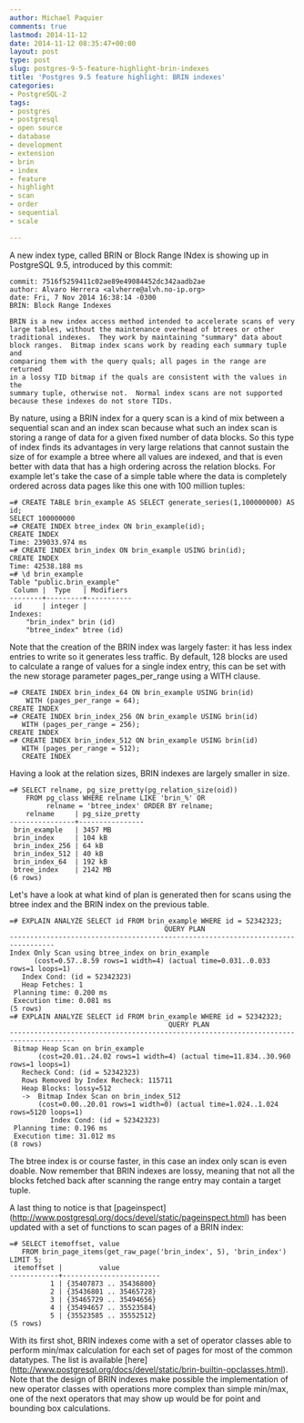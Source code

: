 ```yaml
---
author: Michael Paquier
comments: true
lastmod: 2014-11-12
date: 2014-11-12 08:35:47+00:00
layout: post
type: post
slug: postgres-9-5-feature-highlight-brin-indexes
title: 'Postgres 9.5 feature highlight: BRIN indexes'
categories:
- PostgreSQL-2
tags:
- postgres
- postgresql
- open source
- database
- development
- extension
- brin
- index
- feature
- highlight
- scan
- order
- sequential
- scale

---
```


A new index type, called BRIN or Block Range INdex is showing up in
PostgreSQL 9.5, introduced by this commit:

    commit: 7516f5259411c02ae89e49084452dc342aadb2ae
    author: Alvaro Herrera <alvherre@alvh.no-ip.org>
    date: Fri, 7 Nov 2014 16:38:14 -0300
    BRIN: Block Range Indexes

    BRIN is a new index access method intended to accelerate scans of very
    large tables, without the maintenance overhead of btrees or other
    traditional indexes.  They work by maintaining "summary" data about
    block ranges.  Bitmap index scans work by reading each summary tuple and
    comparing them with the query quals; all pages in the range are returned
    in a lossy TID bitmap if the quals are consistent with the values in the
    summary tuple, otherwise not.  Normal index scans are not supported
    because these indexes do not store TIDs.

By nature, using a BRIN index for a query scan is a kind of mix between a
sequential scan and an index scan because what such an index scan is storing
a range of data for a given fixed number of data blocks. So this type of
index finds its advantages in very large relations that cannot sustain the
size of for example a btree where all values are indexed, and that is even
better with data that has a high ordering across the relation blocks. For
example let's take the case of a simple table where the data is completely
ordered across data pages like this one with 100 million tuples:

    =# CREATE TABLE brin_example AS SELECT generate_series(1,100000000) AS id;
    SELECT 100000000
    =# CREATE INDEX btree_index ON brin_example(id);
    CREATE INDEX
	Time: 239033.974 ms
    =# CREATE INDEX brin_index ON brin_example USING brin(id);
    CREATE INDEX
	Time: 42538.188 ms
    =# \d brin_example
    Table "public.brin_example"
     Column |  Type   | Modifiers
    --------+---------+-----------
     id     | integer |
    Indexes:
        "brin_index" brin (id)
        "btree_index" btree (id)

Note that the creation of the BRIN index was largely faster: it has less
index entries to write so it generates less traffic. By default, 128 blocks
are used to calculate a range of values for a single index entry, this can
be set with the new storage parameter pages\_per\_range using a WITH clause.

    =# CREATE INDEX brin_index_64 ON brin_example USING brin(id)
        WITH (pages_per_range = 64);
    CREATE INDEX
    =# CREATE INDEX brin_index_256 ON brin_example USING brin(id)
       WITH (pages_per_range = 256);
    CREATE INDEX
    =# CREATE INDEX brin_index_512 ON brin_example USING brin(id)
       WITH (pages_per_range = 512);
       CREATE INDEX

Having a look at the relation sizes, BRIN indexes are largely smaller in
size.

    =# SELECT relname, pg_size_pretty(pg_relation_size(oid))
        FROM pg_class WHERE relname LIKE 'brin_%' OR
	         relname = 'btree_index' ORDER BY relname;
        relname     | pg_size_pretty
    ----------------+----------------
     brin_example   | 3457 MB
     brin_index     | 104 kB
     brin_index_256 | 64 kB
     brin_index_512 | 40 kB
     brin_index_64  | 192 kB
     btree_index    | 2142 MB
    (6 rows)

Let's have a look at what kind of plan is generated then for scans using
the btree index and the BRIN index on the previous table.

    =# EXPLAIN ANALYZE SELECT id FROM brin_example WHERE id = 52342323;
                                          QUERY PLAN
    ---------------------------------------------------------------------------------
    Index Only Scan using btree_index on brin_example
          (cost=0.57..8.59 rows=1 width=4) (actual time=0.031..0.033 rows=1 loops=1)
       Index Cond: (id = 52342323)
       Heap Fetches: 1
     Planning time: 0.200 ms
     Execution time: 0.081 ms
    (5 rows)
	=# EXPLAIN ANALYZE SELECT id FROM brin_example WHERE id = 52342323;
                                           QUERY PLAN
	--------------------------------------------------------------------------------------
	 Bitmap Heap Scan on brin_example
           (cost=20.01..24.02 rows=1 width=4) (actual time=11.834..30.960 rows=1 loops=1)
       Recheck Cond: (id = 52342323)
       Rows Removed by Index Recheck: 115711
       Heap Blocks: lossy=512
       ->  Bitmap Index Scan on brin_index_512
	       (cost=0.00..20.01 rows=1 width=0) (actual time=1.024..1.024 rows=5120 loops=1)
              Index Cond: (id = 52342323)
     Planning time: 0.196 ms
     Execution time: 31.012 ms
	(8 rows)

The btree index is or course faster, in this case an index only scan is even
doable. Now remember that BRIN indexes are lossy, meaning that not all the
blocks fetched back after scanning the range entry may contain a target tuple.

A last thing to notice is that [pageinspect]
(http://www.postgresql.org/docs/devel/static/pageinspect.html) has been
updated with a set of functions to scan pages of a BRIN index:

    =# SELECT itemoffset, value
       FROM brin_page_items(get_raw_page('brin_index', 5), 'brin_index') LIMIT 5;
     itemoffset |         value
    ------------+------------------------
              1 | {35407873 .. 35436800}
              2 | {35436801 .. 35465728}
              3 | {35465729 .. 35494656}
              4 | {35494657 .. 35523584}
              5 | {35523585 .. 35552512}
    (5 rows)

With its first shot, BRIN indexes come with a set of operator classes able
to perform min/max calculation for each set of pages for most of the common
datatypes. The list is available [here]
(http://www.postgresql.org/docs/devel/static/brin-builtin-opclasses.html).
Note that the design of BRIN indexes make possible the implementation of
new operator classes with operations more complex than simple min/max, one
of the next operators that may show up would be for point and bounding box
calculations.
